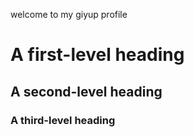 welcome to my giyup profile


# A first-level heading
## A second-level heading
### A third-level heading
